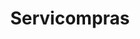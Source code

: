 ---
title: "Servicompras"
url: /ciudad-autonoma-de-buenos-aires/servicompras-avenida-juan-bautista-justo/
shop: Lebensmittel
---